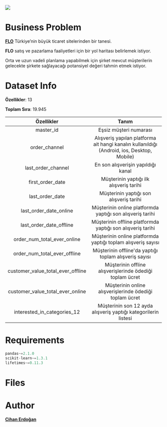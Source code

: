 ![](C:/Users/oe/PycharmProjects/DSMLBC/FLO_CLTV_ANALYSIS/README/FLO_CLTV.png)

# Business Problem

**[FLO](https://www.flo.com.tr/)** Türkiye’nin büyük ticaret sitelerinden bir tanesi. 

**FLO** satış ve pazarlama faaliyetleri için bir yol haritası belirlemek istiyor.

Orta ve uzun vadeli planlama yapabilmek için şirket mevcut müşterilerin gelecekte şirkete sağlayacağı potansiyel değeri tahmin etmek istiyor.

# Dataset Info

**Özellikler**: 13

**Toplam Sıra**: 19.945

|            Özellikler             |                            Tanım                             |
| :-------------------------------: | :----------------------------------------------------------: |
|             master_id             |                    Eşsiz müşteri numarası                    |
|           order_channel           | Alışveriş yapılan platforma ait hangi kanalın kullanıldığı (Android, ios, Desktop, Mobile) |
|        last_order_channel         |              En son alışverişin yapıldığı kanal              |
|         first_order_date          |           Müşterinin yaptığı ilk alışveriş tarihi            |
|          last_order_date          |           Müşterinin yaptığı son alışveriş tarihi            |
|      last_order_date_online       |  Müşterinin online platformda yaptığı son alışveriş tarihi   |
|      last_order_date_offline      |  Müşterinin offline platformda yaptığı son alışveriş tarihi  |
|    order_num_total_ever_online    | Müşterinin online platformda yaptığı toplam alışveriş sayısı |
|   order_num_total_ever_offline    |    Müşterinin offline'da yaptığı toplam alışveriş sayısı     |
| customer_value_total_ever_offline |   Müşterinin offline alışverişlerinde ödediği toplam ücret   |
| customer_value_total_ever_online  |   Müşterinin online alışverişlerinde ödediği toplam ücret    |
|    interested_in_categories_12    | Müşterinin son 12 ayda alışveriş yaptığı kategorilerin listesi |

# Requirements

```python
pandas~=2.1.0
scikit-learn~=1.3.1
lifetimes~=0.11.3
```

# Files





# Author

[**Cihan Erdoğan**]([https://github.com/cihanerdo])









 




